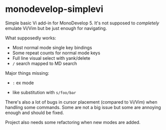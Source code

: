 # monodevelop-simplevi
Simple basic Vi add-in for MonoDevelop 5. It's not supposed to *completely* emulate Vi/Vim but be just enough for navigating.

What supposedly works:

 * Most normal mode single key bindings
 * Some repeat counts for normal mode keys
 * Full line visual select with yank/delete
 * `/` search mapped to MD search
 
Major things missing:

 * `:` ex mode
  - like substitution with `s/foo/bar`
  
There's also a lot of bugs in cursor placement (compared to Vi/Vim) when handling some commands. Some are not a big issue but some are annoying enough and should be fixed.

Project also needs some refactoring when new modes are added.
 
